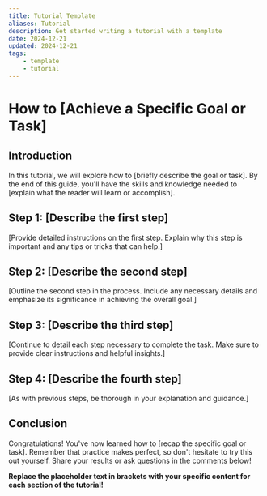 ```yaml
---
title: Tutorial Template
aliases: Tutorial
description: Get started writing a tutorial with a template
date: 2024-12-21
updated: 2024-12-21
tags: 
    - template
    - tutorial
---
```


# How to [Achieve a Specific Goal or Task]

## Introduction
In this tutorial, we will explore how to [briefly describe the goal or task]. By the end of this guide, you'll have the skills and knowledge needed to [explain what the reader will learn or accomplish].

## Step 1: [Describe the first step]
[Provide detailed instructions on the first step. Explain why this step is important and any tips or tricks that can help.]

## Step 2: [Describe the second step]
[Outline the second step in the process. Include any necessary details and emphasize its significance in achieving the overall goal.]

## Step 3: [Describe the third step]
[Continue to detail each step necessary to complete the task. Make sure to provide clear instructions and helpful insights.]

## Step 4: [Describe the fourth step]
[As with previous steps, be thorough in your explanation and guidance.]

## Conclusion
Congratulations! You've now learned how to [recap the specific goal or task]. Remember that practice makes perfect, so don't hesitate to try this out yourself. Share your results or ask questions in the comments below!



**Replace the placeholder text in brackets with your specific content for each section of the tutorial!**

